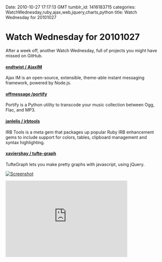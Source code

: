 Date: 2010-10-27 17:17:13 GMT
tumblr_id: 1416183715
categories: WatchWednesday,ruby,ajax,web,jquery,charts,python
title: Watch Wednesday for 20101027

# Watch Wednesday for 20101027

After a week off, another Watch Wednesday, full of projects you might have missed on GitHub.

#### [endtwist / AjaxIM](http://github.com/endtwist/AjaxIM)

Ajax IM is an open-source, extensible, theme-able instant messaging framework, powered by Node.js.

#### [offmessage /portify](http://github.com/offmessage/portify)

Portify is a Python utility to transcode your music collection between Ogg, Flac, and MP3.

#### [janlelis / irbtools](http://github.com/janlelis/irbtools)

IRB Tools is a meta gem that packages up popular Ruby IRB enhancement gems to include support for colors, tables, clipboard management and syntax highlighting.

#### [xaviershay / tufte-graph](http://xaviershay.github.com/tufte-graph/)

TufteGraph lets you make pretty graphs with javascript, using jQuery.


[![Screenshot](http://cl.ly/7918b5864d626c854a60/content)](http://xaviershay.github.com/tufte-graph/)

<iframe src="http://player.vimeo.com/video/2655244" width="400" height="251" frameborder="0"></iframe>
